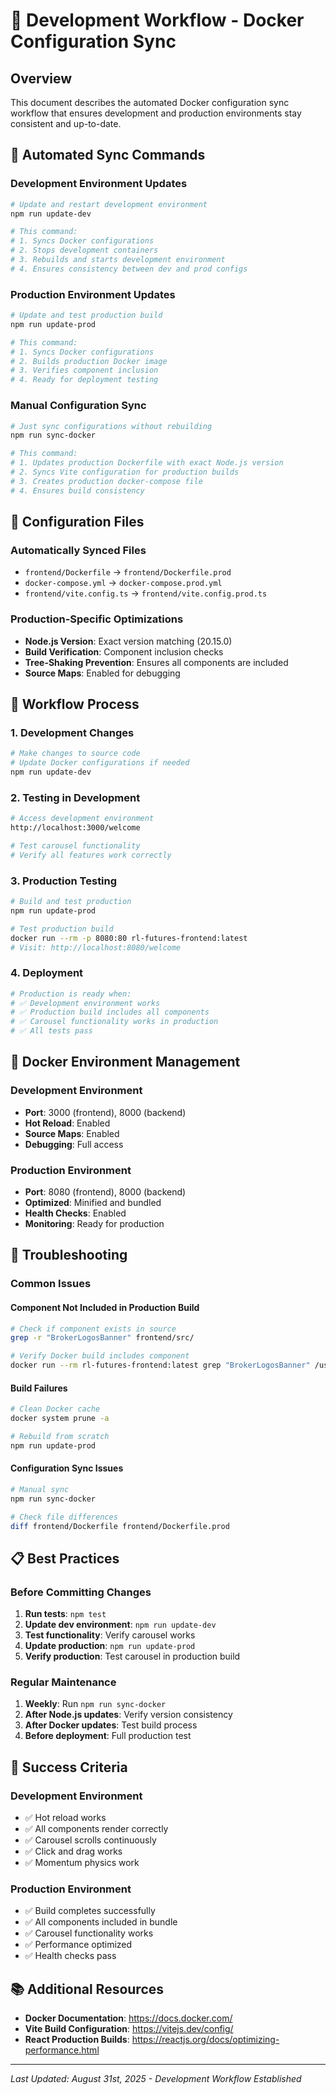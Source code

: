 # 🚀 Development Workflow - Docker Configuration Sync

## **Overview**
This document describes the automated Docker configuration sync workflow that ensures development and production environments stay consistent and up-to-date.

## **🔄 Automated Sync Commands**

### **Development Environment Updates**
```bash
# Update and restart development environment
npm run update-dev

# This command:
# 1. Syncs Docker configurations
# 2. Stops development containers
# 3. Rebuilds and starts development environment
# 4. Ensures consistency between dev and prod configs
```

### **Production Environment Updates**
```bash
# Update and test production build
npm run update-prod

# This command:
# 1. Syncs Docker configurations
# 2. Builds production Docker image
# 3. Verifies component inclusion
# 4. Ready for deployment testing
```

### **Manual Configuration Sync**
```bash
# Just sync configurations without rebuilding
npm run sync-docker

# This command:
# 1. Updates production Dockerfile with exact Node.js version
# 2. Syncs Vite configuration for production builds
# 3. Creates production docker-compose file
# 4. Ensures build consistency
```

## **📁 Configuration Files**

### **Automatically Synced Files**
- `frontend/Dockerfile` → `frontend/Dockerfile.prod`
- `docker-compose.yml` → `docker-compose.prod.yml`
- `frontend/vite.config.ts` → `frontend/vite.config.prod.ts`

### **Production-Specific Optimizations**
- **Node.js Version**: Exact version matching (20.15.0)
- **Build Verification**: Component inclusion checks
- **Tree-Shaking Prevention**: Ensures all components are included
- **Source Maps**: Enabled for debugging

## **🔄 Workflow Process**

### **1. Development Changes**
```bash
# Make changes to source code
# Update Docker configurations if needed
npm run update-dev
```

### **2. Testing in Development**
```bash
# Access development environment
http://localhost:3000/welcome

# Test carousel functionality
# Verify all features work correctly
```

### **3. Production Testing**
```bash
# Build and test production
npm run update-prod

# Test production build
docker run --rm -p 8080:80 rl-futures-frontend:latest
# Visit: http://localhost:8080/welcome
```

### **4. Deployment**
```bash
# Production is ready when:
# ✅ Development environment works
# ✅ Production build includes all components
# ✅ Carousel functionality works in production
# ✅ All tests pass
```

## **🐳 Docker Environment Management**

### **Development Environment**
- **Port**: 3000 (frontend), 8000 (backend)
- **Hot Reload**: Enabled
- **Source Maps**: Enabled
- **Debugging**: Full access

### **Production Environment**
- **Port**: 8080 (frontend), 8000 (backend)
- **Optimized**: Minified and bundled
- **Health Checks**: Enabled
- **Monitoring**: Ready for production

## **🔧 Troubleshooting**

### **Common Issues**

#### **Component Not Included in Production Build**
```bash
# Check if component exists in source
grep -r "BrokerLogosBanner" frontend/src/

# Verify Docker build includes component
docker run --rm rl-futures-frontend:latest grep "BrokerLogosBanner" /usr/share/nginx/html/assets/*.js
```

#### **Build Failures**
```bash
# Clean Docker cache
docker system prune -a

# Rebuild from scratch
npm run update-prod
```

#### **Configuration Sync Issues**
```bash
# Manual sync
npm run sync-docker

# Check file differences
diff frontend/Dockerfile frontend/Dockerfile.prod
```

## **📋 Best Practices**

### **Before Committing Changes**
1. **Run tests**: `npm test`
2. **Update dev environment**: `npm run update-dev`
3. **Test functionality**: Verify carousel works
4. **Update production**: `npm run update-prod`
5. **Verify production**: Test carousel in production build

### **Regular Maintenance**
1. **Weekly**: Run `npm run sync-docker`
2. **After Node.js updates**: Verify version consistency
3. **After Docker updates**: Test build process
4. **Before deployment**: Full production test

## **🎯 Success Criteria**

### **Development Environment**
- ✅ Hot reload works
- ✅ All components render correctly
- ✅ Carousel scrolls continuously
- ✅ Click and drag works
- ✅ Momentum physics work

### **Production Environment**
- ✅ Build completes successfully
- ✅ All components included in bundle
- ✅ Carousel functionality works
- ✅ Performance optimized
- ✅ Health checks pass

## **📚 Additional Resources**

- **Docker Documentation**: https://docs.docker.com/
- **Vite Build Configuration**: https://vitejs.dev/config/
- **React Production Builds**: https://reactjs.org/docs/optimizing-performance.html

---

*Last Updated: August 31st, 2025 - Development Workflow Established*
